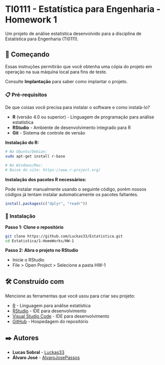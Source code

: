 # TI0111 - Estatística para Engenharia - Homework 1

Um projeto de análise estatística desenvolvido para a disciplina de Estatística para Engenharia (TI0111).

## 🚀 Começando

Essas instruções permitirão que você obtenha uma cópia do projeto em operação na sua máquina local para fins de teste.

Consulte **Implantação** para saber como implantar o projeto.

### 📋 Pré-requisitos

De que coisas você precisa para instalar o software e como instalá-lo?

- **R** (versão 4.0 ou superior) - Linguagem de programação para análise estatística
- **RStudio** - Ambiente de desenvolvimento integrado para R
- **Git** - Sistema de controle de versão

**Instalação do R:**
```bash
# No Ubuntu/Debian:
sudo apt-get install r-base

# No Windows/Mac:
# Baixe do site: https://www.r-project.org/
```

**Instalação dos pacotes R necessários:**

Pode instalar manualmente usando o seguinte código, porém nossos códigos já tentam instalar automaticamente os pacotes faltantes.
```r
install.packages(c("dplyr", "readr"))
```

### 🔧 Instalação

**Passo 1: Clone o repositório**
```bash
git clone https://github.com/Luckas33/Estatistica.git
cd Estatistica/1-HomeWorks/HW-1
```

**Passo 2: Abra o projeto no RStudio**
- Inicie o RStudio
- File > Open Project > Selecione a pasta HW-1

## 🛠️ Construído com

Mencione as ferramentas que você usou para criar seu projeto:

* [R](https://www.r-project.org/) - Linguagem para análise estatística
* [RStudio](https://rstudio.com/) - IDE para desenvolvimento
* [Visual Studio Code](https://code.visualstudio.com/) - IDE para desenvolvimento
* [GitHub](https://github.com/) - Hospedagem do repositório

## ✒️ Autores

* **Lucas Sobral** - [Luckas33](https://github.com/Luckas33)
* **Álvaro José** - [AlvaroJosePassos](https://github.com/AlvaroJosePassos)  
